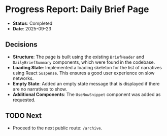# Progress Report: Daily Brief Page

-   **Status**: Completed
-   **Date**: 2025-09-23

## Decisions

-   **Structure**: The page is built using the existing `BriefHeader` and `DailyBriefSummary` components, which were found in the codebase.
-   **Loading State**: Implemented a loading skeleton for the list of narratives using React `Suspense`. This ensures a good user experience on slow networks.
-   **Empty State**: Added an empty state message that is displayed if there are no narratives to show.
-   **Additional Components**: The `UseNowSnippet` component was added as requested.

## TODO Next

-   Proceed to the next public route: `/archive`.
